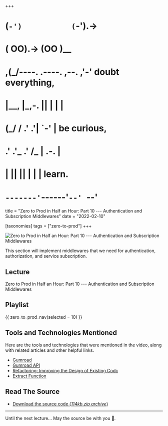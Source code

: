 +++
#   (`-')           (`-').->
#   ( OO).->        (OO )__
# ,(_/----. .----. ,--. ,'-' doubt everything,
# |__,    |\_,-.  ||  | |  |
#  (_/   /    .' .'|  `-'  | be curious,
#  .'  .'_  .'  /_ |  .-.  |
# |       ||      ||  | |  | learn.
# `-------'`------'`--' `--'

title = "Zero to Prod in Half an Hour: Part 10 --- Authentication and Subscription Middlewares"
date = "2022-02-10"

[taxonomies]
tags = ["zero-to-prod"]
+++

![Zero to Prod in Half an Hour: Part 10 --- Authentication and Subscription Middlewares](/zerotohero-dev/content/images/size/w1200/2024/03/through.png)

This section will implement middlewares that we need for authentication,
authorization, and service subscription.

Lecture
-------

Zero to Prod in Half an Hour: Part 10 --- Authentication and Subscription
Middlewares

Playlist
--------

{{ zero_to_prod_nav(selected = 10) }}

Tools and Technologies Mentioned
--------------------------------

Here are the tools and technologies that were mentioned in the video, along with
related articles and other helpful links.

* [Gumroad](https://gumroad.com/)
* [Gumroad API](https://app.gumroad.com/api)
* [Refactoring: Improving the Design of Existing Codc](https://martinfowler.com/books/refactoring.html)
* [Extract Function](https://refactoring.com/catalog/extractFunction.html)

Read The Source
---------------

* [Download the source code (_114kb zip
  archive_)](https://assets.zerotohero.dev/zero-to-prod-in-30/zero-to-prod-in-30.zip)

------------

Until the next lecture... May the source be with you 🦄.
